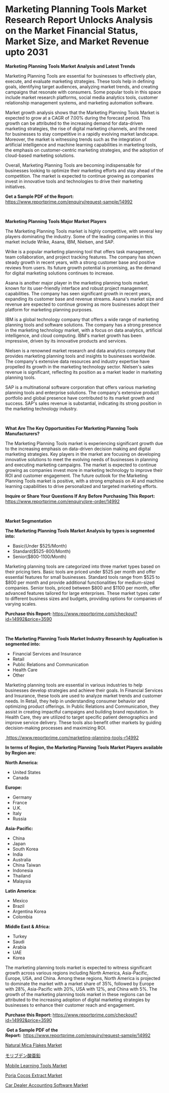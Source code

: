 <p><h1>Marketing Planning Tools Market Research Report Unlocks Analysis on the Market Financial Status, Market Size, and Market Revenue upto 2031</h1></p><p><strong>Marketing Planning Tools Market Analysis and Latest Trends</strong></p>
<p><p>Marketing Planning Tools are essential for businesses to effectively plan, execute, and evaluate marketing strategies. These tools help in defining goals, identifying target audiences, analyzing market trends, and creating campaigns that resonate with consumers. Some popular tools in this space include market research platforms, social media analytics tools, customer relationship management systems, and marketing automation software.</p><p>Market growth analysis shows that the Marketing Planning Tools Market is expected to grow at a CAGR of 7.00% during the forecast period. This growth can be attributed to the increasing demand for data-driven marketing strategies, the rise of digital marketing channels, and the need for businesses to stay competitive in a rapidly evolving market landscape. Moreover, the market is witnessing trends such as the integration of artificial intelligence and machine learning capabilities in marketing tools, the emphasis on customer-centric marketing strategies, and the adoption of cloud-based marketing solutions.</p><p>Overall, Marketing Planning Tools are becoming indispensable for businesses looking to optimize their marketing efforts and stay ahead of the competition. The market is expected to continue growing as companies invest in innovative tools and technologies to drive their marketing initiatives.</p></p>
<p><strong>Get a Sample PDF of the Report:&nbsp;</strong> <a href="https://www.reportprime.com/enquiry/request-sample/14992">https://www.reportprime.com/enquiry/request-sample/14992</a></p>
<p>&nbsp;</p>
<p><strong>Marketing Planning Tools Major Market Players</strong></p>
<p><p>The Marketing Planning Tools market is highly competitive, with several key players dominating the industry. Some of the leading companies in this market include Wrike, Asana, IBM, Nielsen, and SAP. </p><p>Wrike is a popular marketing planning tool that offers task management, team collaboration, and project tracking features. The company has shown steady growth in recent years, with a strong customer base and positive reviews from users. Its future growth potential is promising, as the demand for digital marketing solutions continues to increase.</p><p>Asana is another major player in the marketing planning tools market, known for its user-friendly interface and robust project management capabilities. The company has seen significant growth in recent years, expanding its customer base and revenue streams. Asana's market size and revenue are expected to continue growing as more businesses adopt their platform for marketing planning purposes.</p><p>IBM is a global technology company that offers a wide range of marketing planning tools and software solutions. The company has a strong presence in the marketing technology market, with a focus on data analytics, artificial intelligence, and cloud computing. IBM's market growth has been impressive, driven by its innovative products and services.</p><p>Nielsen is a renowned market research and data analytics company that provides marketing planning tools and insights to businesses worldwide. The company's extensive data resources and industry expertise have propelled its growth in the marketing technology sector. Nielsen's sales revenue is significant, reflecting its position as a market leader in marketing planning tools.</p><p>SAP is a multinational software corporation that offers various marketing planning tools and enterprise solutions. The company's extensive product portfolio and global presence have contributed to its market growth and success. SAP's sales revenue is substantial, indicating its strong position in the marketing technology industry.</p></p>
<p>&nbsp;</p>
<p><strong>What Are The Key Opportunities For Marketing Planning Tools Manufacturers?</strong></p>
<p><p>The Marketing Planning Tools market is experiencing significant growth due to the increasing emphasis on data-driven decision making and digital marketing strategies. Key players in the market are focusing on developing innovative solutions to meet the evolving needs of businesses in planning and executing marketing campaigns. The market is expected to continue growing as companies invest more in marketing technology to improve their ROI and customer engagement. The future outlook for the Marketing Planning Tools market is positive, with a strong emphasis on AI and machine learning capabilities to drive personalized and targeted marketing efforts.</p></p>
<p><strong>Inquire or Share Your Questions If Any Before Purchasing This Report:</strong> <a href="https://www.reportprime.com/enquiry/pre-order/14992">https://www.reportprime.com/enquiry/pre-order/14992</a></p>
<p>&nbsp;</p>
<p><strong>Market Segmentation</strong></p>
<p><strong>The Marketing Planning Tools Market Analysis by types is segmented into:</strong></p>
<p><ul><li>Basic(Under $525/Month)</li><li>Standard($525-800/Month)</li><li>Senior($800-1100/Month)</li></ul></p>
<p><p>Marketing planning tools are categorized into three market types based on their pricing tiers. Basic tools are priced under $525 per month and offer essential features for small businesses. Standard tools range from $525 to $800 per month and provide additional functionalities for medium-sized companies. Senior tools, priced between $800 and $1100 per month, offer advanced features tailored for large enterprises. These market types cater to different business sizes and budgets, providing options for companies of varying scales.</p></p>
<p><strong>Purchase this Report:&nbsp;</strong><a href="https://www.reportprime.com/checkout?id=14992&price=3590">https://www.reportprime.com/checkout?id=14992&price=3590</a></p>
<p>&nbsp;</p>
<p><strong>The Marketing Planning Tools Market Industry Research by Application is segmented into:</strong></p>
<p><ul><li>Financial Services and Insurance</li><li>Retail</li><li>Public Relations and Communication</li><li>Health Care</li><li>Other</li></ul></p>
<p><p>Marketing planning tools are essential in various industries to help businesses develop strategies and achieve their goals. In Financial Services and Insurance, these tools are used to analyze market trends and customer needs. In Retail, they help in understanding consumer behavior and optimizing product offerings. In Public Relations and Communication, they assist in creating impactful campaigns and building brand reputation. In Health Care, they are utilized to target specific patient demographics and improve service delivery. These tools also benefit other markets by guiding decision-making processes and maximizing ROI.</p></p>
<p><a href="https://www.reportprime.com/marketing-planning-tools-r14992">&nbsp;https://www.reportprime.com/marketing-planning-tools-r14992</a></p>
<p><strong>In terms of Region, the Marketing Planning Tools Market Players available by Region are:</strong></p>
<p>
    <p> <strong> North America: </strong>
        <ul>
            <li>United States</li>
            <li>Canada</li>
        </ul>
        </p> 
    <p> <strong> Europe: </strong>
        <ul>
            <li>Germany</li>
            <li>France</li>
            <li>U.K.</li>
            <li>Italy</li>
            <li>Russia</li>
        </ul>
        </p> 
    <p> <strong> Asia-Pacific: </strong>
        <ul>
            <li>China</li>
            <li>Japan</li>
            <li>South Korea</li>
            <li>India</li>
            <li>Australia</li>
            <li>China Taiwan</li>
            <li>Indonesia</li>
            <li>Thailand</li>
            <li>Malaysia</li>
        </ul>
        </p> 
    <p> <strong> Latin America: </strong>
        <ul>
            <li>Mexico</li>
            <li>Brazil</li>
            <li>Argentina Korea</li>
            <li>Colombia</li>
        </ul>
        </p> 
    <p> <strong> Middle East & Africa: </strong>
        <ul>
            <li>Turkey</li>
            <li>Saudi</li>
            <li>Arabia</li>
            <li>UAE</li>
            <li>Korea</li>
        </ul>
    </p>
    </p>
<p><p>The marketing planning tools market is expected to witness significant growth across various regions including North America, Asia-Pacific, Europe, USA, and China. Among these regions, North America is projected to dominate the market with a market share of 35%, followed by Europe with 28%, Asia-Pacific with 20%, USA with 12%, and China with 5%. The growth of the marketing planning tools market in these regions can be attributed to the increasing adoption of digital marketing strategies by businesses to enhance their customer reach and engagement.</p></p>
<p><strong>Purchase this Report: </strong><a href="https://www.reportprime.com/checkout?id=14992&price=3590">https://www.reportprime.com/checkout?id=14992&price=3590</a></p>
<p>&nbsp;<strong>Get a Sample PDF of the Report:&nbsp;&nbsp;</strong><a href="https://www.reportprime.com/enquiry/request-sample/14992">https://www.reportprime.com/enquiry/request-sample/14992</a></p>
<p><strong></strong></p>
<p><p><a href="https://www.linkedin.com/pulse/natural-mica-flakes-market-comprehensive-report-its-share-cucdf?trackingId=CgpepSLH7MQK1U2W2XeXaw%3D%3D">Natural Mica Flakes Market</a></p><p><a href="https://github.com/one-cool-chick/Market-Research-Report-List-1/blob/main/391429125750.md">モリブデン酸亜鉛</a></p><p><a href="https://github.com/dimitrishawkinswaynenp91rgz/Market-Research-Report-List-2/blob/main/mobile-learning-tools-market.md">Mobile Learning Tools Market</a></p><p><a href="https://www.linkedin.com/pulse/poria-cocos-extract-market-offer-valuable-insights-size-share-hjwxc?trackingId=nS%2BDVGRXw49FyQ4Ugvk7nA%3D%3D">Poria Cocos Extract Market</a></p><p><a href="https://github.com/changoleonlaverguenzanoexiste/Market-Research-Report-List-2/blob/main/car-dealer-accounting-software-market.md">Car Dealer Accounting Software Market</a></p></p>